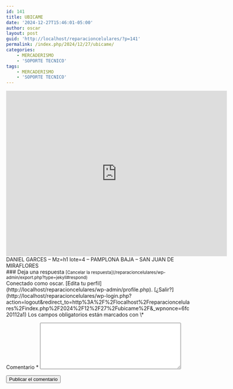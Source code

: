 ```yaml
---
id: 141
title: UBICAME
date: '2024-12-27T15:46:01-05:00'
author: oscar
layout: post
guid: 'http://localhost/reparacioncelulares/?p=141'
permalink: /index.php/2024/12/27/ubicame/
categories:
    - MERCADERISMO
    - 'SOPORTE TECNICO'
tags:
    - MERCADERISMO
    - 'SOPORTE TECNICO'
---
```


<iframe allowfullscreen="" height="450" loading="lazy" referrerpolicy="no-referrer-when-downgrade" src="https://www.google.com/maps/embed?pb=!1m14!1m12!1m3!1d321.2620476836151!2d-76.97615351741875!3d-12.143462569757016!2m3!1f0!2f0!3f0!3m2!1i1024!2i768!4f13.1!5e0!3m2!1ses-419!2spe!4v1735331973462!5m2!1ses-419!2spe" style="border:0;" width="600"></iframe>DANIEL GARCES – Mz=h1 lote=4 – PAMPLONA BAJA – SAN JUAN DE MIRAFLORES

<div class="comment-respond wp-block-post-comments-form" id="respond">### Deja una respuesta <small>[Cancelar la respuesta](/reparacioncelulares/wp-admin/export.php?type=jekyll#respond)</small>

<form action="http://localhost/reparacioncelulares/wp-comments-post.php" class="comment-form" id="commentform" method="post" novalidate="">Conectado como oscar. [Edita tu perfil](http://localhost/reparacioncelulares/wp-admin/profile.php). [¿Salir?](http://localhost/reparacioncelulares/wp-login.php?action=logout&redirect_to=http%3A%2F%2Flocalhost%2Freparacioncelulares%2Findex.php%2F2024%2F12%2F27%2Fubicame%2F&_wpnonce=6fc20112a1) <span class="required-field-message">Los campos obligatorios están marcados con <span class="required">\*</span></span>

<label for="comment">Comentario <span class="required">\*</span></label> <textarea cols="45" id="comment" maxlength="65525" name="comment" required="" rows="8"></textarea>

<input class="wp-block-button__link wp-element-button" id="submit" name="submit" type="submit" value="Publicar el comentario"></input> <input id="comment_post_ID" name="comment_post_ID" type="hidden" value="141"></input><input id="comment_parent" name="comment_parent" type="hidden" value="0"></input>

<input id="_wp_unfiltered_html_comment_disabled" name="_wp_unfiltered_html_comment_disabled" type="hidden" value="8a8243f2d3"></input><script>
(function(){if(window===window.parent){document.getElementById('_wp_unfiltered_html_comment_disabled').name='_wp_unfiltered_html_comment';}})();
</script></form> </div>